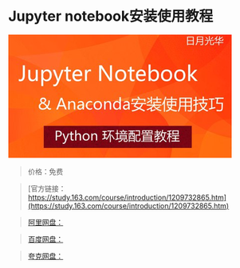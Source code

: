 # Jupyter notebook安装使用教程

![img](../../../assets/study163/free/b1c7e049d67740c8bccc0988e7056d90.jpg)

> 价格：免费

> [官方链接：https://study.163.com/course/introduction/1209732865.htm](https://study.163.com/course/introduction/1209732865.htm)

> [阿里网盘：]()

> [百度网盘：]()

> [夸克网盘：]()
